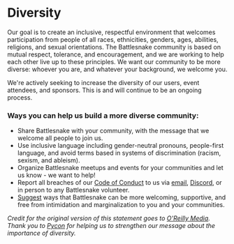 # Diversity

Our goal is to create an inclusive, respectful environment that welcomes participation from people of all races, ethnicities, genders, ages, abilities, religions, and sexual orientations. The Battlesnake community is based on mutual respect, tolerance, and encouragement, and we are working to help each other live up to these principles. We want our community to be more diverse: whoever you are, and whatever your background, we welcome you.

We're actively seeking to increase the diversity of our users, event attendees, and sponsors. This is and will continue to be an ongoing process.

### Ways you can help us build a more diverse community:

* Share Battlesnake with your community, with the message that we welcome all people to join us.
* Use inclusive language including gender-neutral pronouns, people-first language, and avoid terms based in systems of discrimination \(racism, sexism, and ableism\).
* Organize Battlesnake meetups and events for your communities and let us know - we want to help!
* Report all breaches of our [Code of Conduct](conduct.md) to us via [email](mailto:report@battlesnake.com), [Discord](https://play.battlesnake.com/discord/), or in person to any Battlesnake volunteer.
* [Suggest](mailto:hello@battlesnake.com) ways that Battlesnake can be more welcoming, supportive, and free from intimidation and marginalization to you and your communities.

_Credit for the original version of this statement goes to_ [_O'Reilly Media_](http://assets.en.oreilly.com/1/eventprovider/1/ConfDiversity.pdf)_.  
Thank you to_ [_Pycon_](https://us.pycon.org/2019/about/diversity/) _for helping us to strengthen our message about the importance of diversity._

